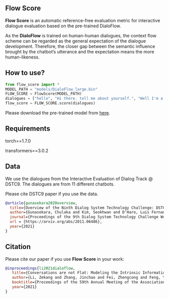 ## Flow Score

**Flow Score** is an automatic reference-free evaluation metric for interactive dialogue evaluation based on the pre-trained DialoFlow.

As the **DialoFlow** is trained on human-human dialogues, the context flow scheme can be regarded as the general expectation of the dialogue development. Therefore, the closer gap between the semantic influence brought by the chatbot’s utterance and the expectation means the more human-likeness. 

## How to use?

```python
from flow_score import *
MODEL_PATH = "models/DialoFlow_large.bin"
FLOW_SCORE = FlowScore(MODEL_PATH)
dialogues = ["hello", "Hi there. tell me about yourself.", "Well I'm a college student who loves learning about the world around me!"]
flow_score = FLOW_SCORE.score(dialogues)
```

Please download the pre-trained model from [here](https://drive.google.com/file/d/19-v96TMevn22h54POJUHkYsSLTOrYHcr/view?usp=sharing).

## Requirements

torch==1.7.0

transformers==3.0.2

## Data

We use the dialogues from the Interactive Evaluation of Dialog Track @ DSTC9. The dialogues are from 11 different chatbots. 

Please cite DSTC9 paper if you use the data. 



```bibtex
@article{gunasekara2020overview,
  title={Overview of the Ninth Dialog System Technology Challenge: DSTC9},
  author={Gunasekara, Chulaka and Kim, Seokhwan and D'Haro, Luis Fernando and Rastogi, Abhinav and Chen, Yun-Nung and Eric, Mihail and Hedayatnia, Behnam and Gopalakrishnan, Karthik and Liu, Yang and Huang, Chao-Wei and others},
  journal={Proceedings of the 9th Dialog System Technology Challenge Workshop in AAAI2021},
  url = {https://arxiv.org/abs/2011.06486},
  year={2021}
}
```



## Citation

Please cite our paper if you use **Flow Score** in your work:

```bibtex
@inproceedings{li2021dialoflow,
   title={Conversations are not Flat: Modeling the Intrinsic Information Flow between Dialogue Utterances},
   author={Li, Zekang and Zhang, Jinchao and Fei, Zhengcong and Feng, Yang and Zhou, Jie},
   booktitle={Proceedings of the 59th Annual Meeting of the Association for Computational Linguistics},
   year={2021}
}
```
